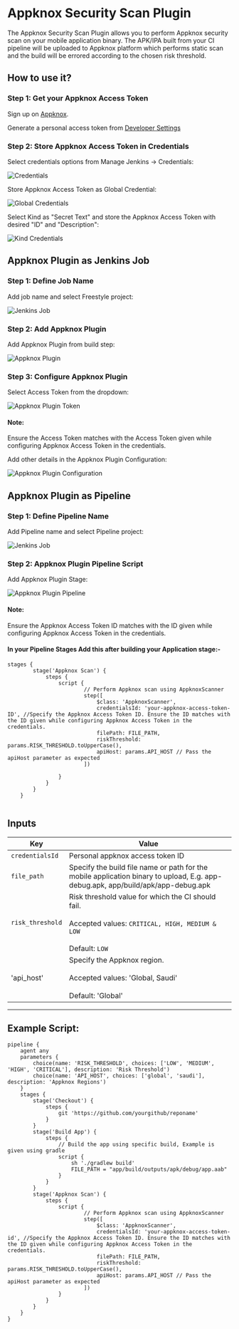 # Appknox Security Scan Plugin

The Appknox Security Scan Plugin allows you to perform Appknox security scan on your mobile application binary. The APK/IPA built from your CI pipeline will be uploaded to Appknox platform which performs static scan and the build will be errored according to the chosen risk threshold.

## How to use it?

### Step 1: Get your Appknox Access Token

Sign up on [Appknox](https://appknox.com).

Generate a personal access token from <a href="https://secure.appknox.com/settings/developersettings" target="_blank">Developer Settings</a>

### Step 2: Store Appknox Access Token in Credentials

Select credentials options from Manage Jenkins -> Credentials:

![Credentials](https://github.com/appknox/appknox-jenkins-plugin/blob/main/images/jenkins1.png)

Store Appknox Access Token as Global Credential:

![Global Credentials](https://github.com/appknox/appknox-jenkins-plugin/blob/main/images/jenkins2.png)

Select Kind as "Secret Text" and store the Appknox Access Token with desired "ID" and "Description":

![Kind Credentials](https://github.com/appknox/appknox-jenkins-plugin/blob/main/images/jenkins4.png)

## Appknox Plugin as Jenkins Job

### Step 1: Define Job Name

Add job name and select Freestyle project:

![Jenkins Job](https://github.com/appknox/appknox-jenkins-plugin/blob/main/images/jenkins5.png)

### Step 2: Add Appknox Plugin

Add Appknox Plugin from build step:

![Appknox Plugin](https://github.com/appknox/appknox-jenkins-plugin/blob/main/images/jenkins6.png)

### Step 3: Configure Appknox Plugin

Select Access Token from the dropdown:

![Appknox Plugin Token](https://github.com/appknox/appknox-jenkins-plugin/blob/main/images/jenkins10.png)

#### Note:

Ensure the Access Token matches with the Access Token given while configuring Appknox Access Token in the credentials.

Add other details in the Appknox Plugin Configuration:

![Appknox Plugin Configuration](https://github.com/appknox/appknox-jenkins-plugin/blob/main/images/jenkins7.png)


## Appknox Plugin as Pipeline

### Step 1: Define Pipeline Name

Add Pipeline name and select Pipeline project:

![Jenkins Job](https://github.com/appknox/appknox-jenkins-plugin/blob/main/images/jenkins8.png)

### Step 2: Appknox Plugin Pipeline Script

Add Appknox Plugin Stage:

![Appknox Plugin Pipeline](https://github.com/appknox/appknox-jenkins-plugin/blob/main/images/jenkins9.png)

#### Note:

Ensure the Appknox Access Token ID matches with the ID given while configuring Appknox Access Token in the credentials.

#### In your Pipeline Stages Add this after building your Application stage:-

```
stages {
        stage('Appknox Scan') {
            steps {
                script {
                        // Perform Appknox scan using AppknoxScanner
                        step([
                            $class: 'AppknoxScanner',
                            credentialsId: 'your-appknox-access-token-ID', //Specify the Appknox Access Token ID. Ensure the ID matches with the ID given while configuring Appknox Access Token in the credentials.
                            filePath: FILE_PATH,
                            riskThreshold: params.RISK_THRESHOLD.toUpperCase(),
                            apiHost: params.API_HOST // Pass the apiHost parameter as expected
                        ])
                    
                }
            }
        }
    }
    
```

## Inputs

| Key                     | Value                        |
|-------------------------|------------------------------|
| `credentialsId`         | Personal appknox access token ID |
| `file_path`             | Specify the build file name or path for the mobile application binary to upload, E.g. app-debug.apk, app/build/apk/app-debug.apk |
| `risk_threshold`        | Risk threshold value for which the CI should fail. <br><br>Accepted values: `CRITICAL, HIGH, MEDIUM & LOW` <br><br>Default: `LOW` |
| 'api_host'              | Specify the Appknox region. <br><br>Accepted values: 'Global, Saudi' <br><br>Default: 'Global' |

---

## Example Script:
```
pipeline {
    agent any
    parameters {
        choice(name: 'RISK_THRESHOLD', choices: ['LOW', 'MEDIUM', 'HIGH', 'CRITICAL'], description: 'Risk Threshold')
        choice(name: 'API_HOST', choices: ['global', 'saudi'], description: 'Appknox Regions')
    }
    stages {
        stage('Checkout') {
            steps {
                git 'https://github.com/yourgithub/reponame'
            }
        }
        stage('Build App') {
            steps {
                // Build the app using specific build, Example is given using gradle
                script {
                    sh './gradlew build'
                    FILE_PATH = "app/build/outputs/apk/debug/app.aab"
                }
            }
        }
        stage('Appknox Scan') {
            steps {
                script {
                        // Perform Appknox scan using AppknoxScanner
                        step([
                            $class: 'AppknoxScanner',
                            credentialsId: 'your-appknox-access-token-id', //Specify the Appknox Access Token ID. Ensure the ID matches with the ID given while configuring Appknox Access Token in the credentials.
                            filePath: FILE_PATH,
                            riskThreshold: params.RISK_THRESHOLD.toUpperCase(),
                            apiHost: params.API_HOST // Pass the apiHost parameter as expected
                        ])
                }
            }
        }
    }
}

```

